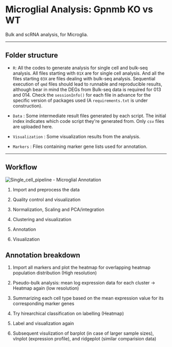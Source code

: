 # Microglial Analysis: Gpnmb KO vs WT

Bulk and scRNA analysis, for Microglia.

---

## Folder structure

-   `R`: All the codes to generate analysis for single cell and bulk-seq analysis. All files starting with `01X` are for single cell analysis. And all the files starting `03X` are files dealing with bulk-seq analysis. Sequential execution of `qmd` files should lead to runnable and reproducible results, although bear in mind the DEGs from Bulk-seq data is required for 013 and 014. Check the `sessionInfo()` for each file in advance for the specific version of packages used (A `requirements.txt` is under construction).

-   `Data` : Some intermediate result files generated by each script. The initial index indicates which code script they're generated from. Only `csv` files are uploaded here.

-   `Visualization` : Some visualization results from the analysis.

-   `Markers` : Files containing marker gene lists used for annotation.

---

## Workflow

![Single_cell_pipeline - Microglial Annotation](https://user-images.githubusercontent.com/91852421/229467316-5538a78e-ff2a-4811-a184-5e90aa13b3db.png)

1.  Import and preprocess the data

2.  Quality control and visualization

3.  Normalization, Scaling and PCA/integration

4.  Clustering and visualization

5.  Annotation

6.  Visualization

## Annotation breakdown

1.  Import all markers and plot the heatmap for overlapping heatmap population distribution (High resolution)

2.  Pseudo-bulk analysis: mean log expression data for each cluster -\> Heatmap again (low resolution)

3.  Summarizing each cell type based on the mean expression value for its corresponding marker genes

4.  Try hirearchical classification on labelling (Heatmap)

5.  Label and visualization again

6.  Subsequent visulization of barplot (in case of larger sample sizes), vlnplot (expression profile), and ridgeplot (similar comparision data)

